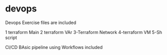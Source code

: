 # devops
 Devops Exercise files are included 

  1 terraform Main 
  2 terraform VAr
  3-Terraform Network
  4-terraform VM
  5-Sh script 

  CI/CD BAsic pipeline using Workflows included
